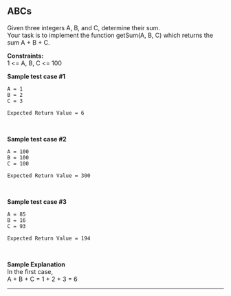 ## ABCs
Given three integers A, B, and C, determine their sum. <br/>
Your task is to implement the function getSum(A, B, C) which returns the sum A + B + C. <br/>

**Constraints:** <br/>
1 <= A, B, C <= 100 <br/>

**Sample test case #1**
```
A = 1
B = 2
C = 3
```
```
Expected Return Value = 6
```
<br/>

**Sample test case #2**
```
A = 100
B = 100
C = 100
```
```
Expected Return Value = 300
```
<br/>

**Sample test case #3**
```
A = 85
B = 16
C = 93
```
```
Expected Return Value = 194
```
<br/>

**Sample Explanation**<br/>
In the first case, <br/>
 A + B + C = 1 + 2 + 3 = 6

<hr>

